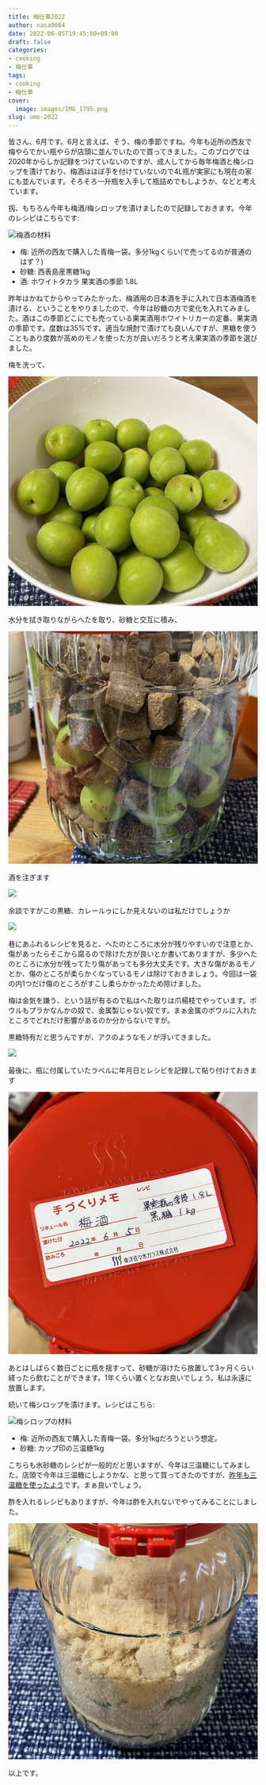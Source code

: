 ```yaml
---
title: 梅仕事2022
author: nasa9084
date: 2022-06-05T19:45:00+09:00
draft: false
categories:
- cooking
- 梅仕事
tags:
- cooking
- 梅仕事
cover:
  image: images/IMG_1795.png
slug: ume-2022
---
```


皆さん、6月です。6月と言えば、そう、梅の季節ですね。今年も近所の西友で梅やらでかい瓶やらが店頭に並んでいたので買ってきました。このブログでは2020年からしか記録をつけていないのですが、成人してから毎年梅酒と梅シロップを漬けており、梅酒はほぼ手を付けていないので4L瓶が実家にも現在の家にも並んでいます。そろそろ一升瓶を入手して瓶詰めでもしようか、などと考えています。

扨、もちろん今年も梅酒/梅シロップを漬けましたので記録しておきます。今年のレシピはこちらです:

![梅酒の材料](images/IMG_1795.png)

* 梅: 近所の西友で購入した青梅一袋。多分1kgくらい(で売ってるのが普通のはず？)
* 砂糖: 西表島産黒糖1kg
* 酒: ホワイトタカラ 果実酒の季節 1.8L

昨年はかねてからやってみたかった、梅酒用の日本酒を手に入れて日本酒梅酒を漬ける、ということをやりましたので、今年は砂糖の方で変化を入れてみました。酒はこの季節どこにでも売っている果実酒用ホワイトリカーの定番、果実酒の季節です。度数は35%です。適当な焼酎で漬けても良いんですが、黒糖を使うこともあり度数が高めのモノを使った方が良いだろうと考え果実酒の季節を選びました。

梅を洗って、

![](images/IMG_1796.png)

水分を拭き取りながらへたを取り、砂糖と交互に積み、

![](images/IMG_1802.png)

酒を注ぎます

![](images/IMG_1804.png)

余談ですがこの黒糖、カレールゥにしか見えないのは私だけでしょうか

![](images/IMG_1803.png)

巷にあふれるレシピを見ると、へたのところに水分が残りやすいので注意とか、傷があったらそこから腐るので除けた方が良いとか書いてありますが、多少へたのところに水分が残ってたり傷があっても多分大丈夫です。大きな傷があるモノとか、傷のところが柔らかくなっているモノは除けておきましょう。今回は一袋の内1つだけ傷のところがすこし柔らかかったため除けました。

梅は金気を嫌う、という話が有るので私はへた取りは爪楊枝でやっています。ボウルもプラかなんかの奴で、金属製じゃない奴です。まぁ金属のボウルに入れたところでどれだけ影響があるのか分からないですが。

黒糖特有だと思うんですが、アクのようなモノが浮いてきました。

![](images/IMG_1805.png)

最後に、瓶に付属していたラベルに年月日とレシピを記録して貼り付けておきます

![](images/IMG_1806.png)

あとはしばらく数日ごとに瓶を揺すって、砂糖が溶けたら放置して3ヶ月くらい経ったら飲むことができます。1年くらい置くとなお良いでしょう。私は永遠に放置します。

続いて梅シロップを漬けます。レシピはこちら:

![梅シロップの材料](images/IMG_1807.png)

* 梅: 近所の西友で購入した青梅一袋。多分1kgだろうという想定。
* 砂糖: カップ印の三温糖1kg

こちらも氷砂糖のレシピが一般的だと思いますが、今年は三温糖にしてみました。店頭で今年は三温糖にしようかな、と思って買ってきたのですが、[昨年も三温糖を使ったよう](/ume-2021-1/)です。まぁ良いでしょう。

酢を入れるレシピもありますが、今年は酢を入れないでやってみることにしました。

![](images/IMG_1808.png)

以上です。
